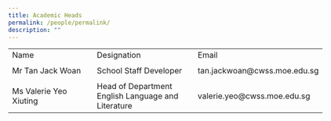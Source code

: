 ```yaml
---
title: Academic Heads
permalink: /people/permalink/
description: ""
---
```


<table border="0" cellpadding="0" cellspacing="0" width="640" style="border-collapse:
 collapse;width:481pt"><colgroup><col width="181" style="mso-width-source:userset;mso-width-alt:6330;width:136pt"> <col width="221" style="mso-width-source:userset;mso-width-alt:7703;width:166pt"> <col width="238" style="mso-width-source:userset;mso-width-alt:8308;width:179pt"></colgroup><tbody><tr height="26" style="mso-height-source:userset;height:19.5pt"><td height="26" class="xl66" width="181" style="height:19.5pt;width:136pt">Name</td><td class="xl66" width="221" style="width:166pt">Designation</td><td class="xl66" width="238" style="width:179pt">Email</td></tr><tr height="37" style="height:28.0pt"><td height="37" class="xl65" width="181" style="height:28.0pt;width:136pt">Mr Tan Jack Woan</td><td class="xl65" width="221" style="border-left:none;width:166pt;outline: 0px">School Staff Developer</td><td class="xl65" width="238" style="border-left:none;width:179pt;outline: 0px">tan.jackwoan@cwss.moe.edu.sg</td></tr><tr height="37" style="height:28.0pt"><td height="37" class="xl65" width="181" style="height:28.0pt;border-top:none;
  width:136pt">Ms&nbsp;Valerie Yeo Xiuting</td><td class="xl65" width="221" style="border-top:none;border-left:none;width:166pt">Head of Department<br>English Language and Literature&nbsp;</td><td class="xl65" width="238" style="border-top:none;border-left:none;width:179pt">valerie.yeo@cwss.moe.edu.sg</td></tr></tbody></table>